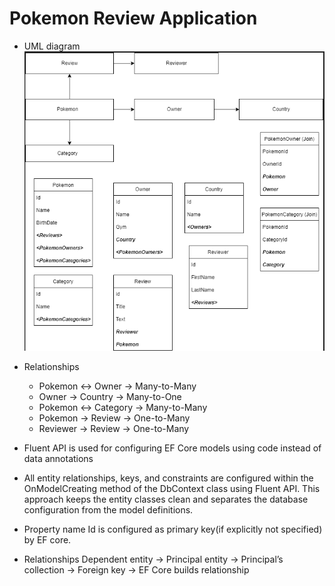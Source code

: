 <h1>Pokemon Review Application</h1>

- UML diagram
 ![UML Diagram](https://github.com/PaiAnuradha/PokemonReviewApp/blob/master/PokemonReview/UMLDiagram.PNG)


- Relationships
  - Pokemon ↔ Owner → Many-to-Many
  - Owner → Country → Many-to-One
  - Pokemon ↔ Category → Many-to-Many
  - Pokemon → Review → One-to-Many
  - Reviewer → Review → One-to-Many

- Fluent API is used for configuring EF Core models using code instead of data annotations
- All entity relationships, keys, and constraints are configured within the OnModelCreating method of the DbContext class using Fluent API. This approach keeps the entity classes clean and separates the database configuration from the model definitions.
- Property name Id is configured as primary key(if explicitly not specified) by EF core. 
    
- Relationships 
  Dependent entity    → Principal entity    → Principal’s collection    → Foreign key    → EF Core builds relationship
